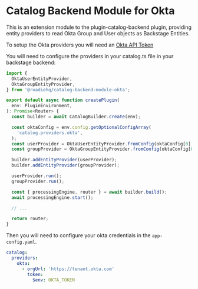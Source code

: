 # Catalog Backend Module for Okta

This is an extension module to the plugin-catalog-backend plugin, providing
entity providers to read Okta Group and User objects as Backstage Entities.

To setup the Okta providers you will need an [Okta API Token](https://developer.okta.com/docs/guides/create-an-api-token/main/)

You will need to configure the providers in your catalog.ts file in your backstage backend:

```typescript
import {
  OktaUserEntityProvider,
  OktaGroupEntityProvider,
} from '@roadiehq/catalog-backend-module-okta';

export default async function createPlugin(
  env: PluginEnvironment,
): Promise<Router> {
  const builder = await CatalogBuilder.create(env);

  const oktaConfig = env.config.getOptionalConfigArray(
    'catalog.providers.okta',
  );
  const userProvider = OktaUserEntityProvider.fromConfig(oktaConfig[0], env);
  const groupProvider = OktaGroupEntityProvider.fromConfig(oktaConfig[0], env);

  builder.addEntityProvider(userProvider);
  builder.addEntityProvider(groupProvider);

  userProvider.run();
  groupProvider.run();

  const { processingEngine, router } = await builder.build();
  await processingEngine.start();

  // ...

  return router;
}
```

Then you will need to configure your okta credentials in the `app-config.yaml`.

```yaml
catalog:
  providers:
    okta:
      - orgUrl: 'https://tenant.okta.com'
        token:
          $env: OKTA_TOKEN
```
